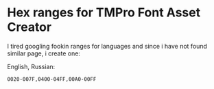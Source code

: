 # Hex ranges for TMPro Font Asset Creator
I tired googling fookin ranges for languages and since i have not found similar page, i create one:

English, Russian: 
```
0020-007F,0400-04FF,00A0-00FF
```
